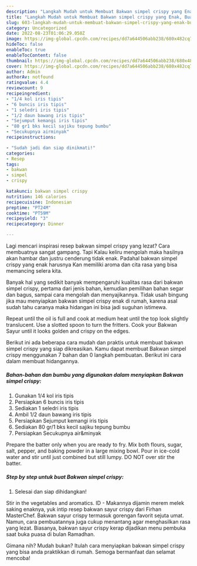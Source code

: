 ```yaml
---
description: "Langkah Mudah untuk Membuat Bakwan simpel crispy yang Enak, Buat Buka Puasa Menggugah Selera"
title: "Langkah Mudah untuk Membuat Bakwan simpel crispy yang Enak, Buat Buka Puasa Menggugah Selera"
slug: 603-langkah-mudah-untuk-membuat-bakwan-simpel-crispy-yang-enak-buat-buka-puasa-menggugah-selera
category: Uncategorized
date: 2022-08-23T01:06:29.058Z
image: https://img-global.cpcdn.com/recipes/dd7a644506abb238/680x482cq70/bakwan-simpel-crispy-foto-resep-utama.jpg
hideToc: false
enableToc: true
enableTocContent: false
thumbnail: https://img-global.cpcdn.com/recipes/dd7a644506abb238/680x482cq70/bakwan-simpel-crispy-foto-resep-utama.jpg
cover: https://img-global.cpcdn.com/recipes/dd7a644506abb238/680x482cq70/bakwan-simpel-crispy-foto-resep-utama.jpg
author: Admin
authorAv: notfound
ratingvalue: 4.4
reviewcount: 9
recipeingredient:
- "1/4 kol iris tipis"
- "6 buncis iris tipis"
- "1 seledri iris tipis"
- "1/2 daun bawang iris tipis"
- "Sejumput kemangi iris tipis"
- "80 gr1 bks kecil sajiku tepung bumbu"
- "Secukupnya airminyak"
recipeinstructions:

- "Sudah jadi dan siap dinikmati!"
categories:
- Resep
tags:
- bakwan
- simpel
- crispy

katakunci: bakwan simpel crispy 
nutrition: 146 calories
recipecuisine: Indonesian
preptime: "PT24M"
cooktime: "PT59M"
recipeyield: "3"
recipecategory: Dinner

---
```



Lagi mencari inspirasi resep bakwan simpel crispy yang lezat? Cara membuatnya sangat gampang. Tapi Kalau keliru mengolah maka hasilnya akan hambar dan justru cenderung tidak enak. Padahal bakwan simpel crispy yang enak harusnya Kan memiliki aroma dan cita rasa yang bisa memancing selera kita.


Banyak hal yang sedikit banyak mempengaruhi kualitas rasa dari bakwan simpel crispy, pertama dari jenis bahan, kemudian pemilihan bahan segar dan bagus, sampai cara mengolah dan menyajikannya. Tidak usah bingung jika mau menyiapkan bakwan simpel crispy enak di rumah, karena asal sudah tahu caranya maka hidangan ini bisa jadi suguhan istimewa.

Repeat until the oil is full and cook at medium heat until the top look slightly translucent. Use a slotted spoon to turn the fritters. Cook your Bakwan Sayur until it looks golden and crispy on the edges.


Berikut ini ada beberapa cara mudah dan praktis untuk membuat bakwan simpel crispy yang siap dikreasikan. Kamu dapat membuat Bakwan simpel crispy menggunakan 7 bahan dan 0 langkah pembuatan. Berikut ini cara dalam membuat hidangannya.

<!--inarticleads1-->

##### Bahan-bahan dan bumbu yang digunakan dalam menyiapkan Bakwan simpel crispy:

1. Gunakan 1/4 kol iris tipis
1. Persiapkan 6 buncis iris tipis
1. Sediakan 1 seledri iris tipis
1. Ambil 1/2 daun bawang iris tipis
1. Persiapkan Sejumput kemangi iris tipis
1. Sediakan 80 gr/1 bks kecil sajiku tepung bumbu
1. Persiapkan Secukupnya air&amp;minyak


Prepare the batter only when you are ready to fry. Mix both flours, sugar, salt, pepper, and baking powder in a large mixing bowl. Pour in ice-cold water and stir until just combined but still lumpy. DO NOT over stir the batter. 

<!--inarticleads2-->

##### Step by step untuk buat Bakwan simpel crispy:


1. Selesai dan siap dihidangkan!

Stir in the vegetables and aromatics. ID - Makannya dijamin merem melek saking enaknya, yuk intip resep bakwan sayur crispy dari Firhan MasterChef. Bakwan sayur crispy termasuk gorengan favorit sejuta umat. Namun, cara pembuatannya juga cukup menantang agar menghasilkan rasa yang lezat. Biasanya, bakwan sayur crispy kerap dijadikan menu pembuka saat buka puasa di bulan Ramadhan. 

Gimana nih? Mudah bukan? Itulah cara menyiapkan bakwan simpel crispy yang bisa anda praktikkan di rumah. Semoga bermanfaat dan selamat mencoba!
